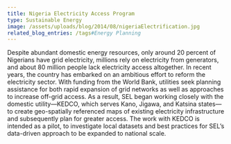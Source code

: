 ```yaml
---
title: Nigeria Electricity Access Program
type: Sustainable Energy
image: /assets/uploads/blog/2014/08/nigeriaElectrification.jpg
related_blog_entries: /tags#Energy Planning
---
```

Despite abundant domestic energy resources, only around 20 percent of Nigerians have grid electricity, millions rely on electricity from generators, and about 80 million people lack electricity access altogether. In recent years, the country has embarked on an ambitious effort to reform the electricity sector. With funding from the World Bank, utilities seek planning assistance for both rapid expansion of grid networks as well as approaches to increase off-grid access. As a result, SEL began working closely with the domestic utility—KEDCO, which serves Kano, Jigawa, and Katsina states—to create geo-spatially referenced maps of existing electricity infrastructure and subsequently plan for greater access. The work with KEDCO is intended as a pilot, to investigate local datasets and best practices for SEL’s data-driven approach to be expanded to national scale.
